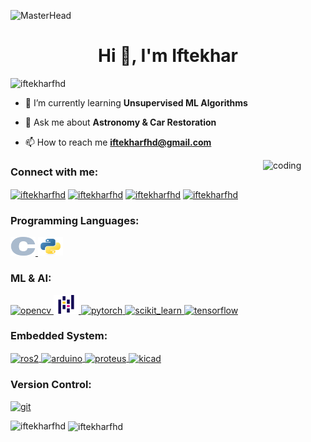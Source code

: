 ![MasterHead](https://habrastorage.org/webt/pc/yj/0u/pcyj0uly_sdna63fl0kcwhb2fk4.png)
<h1 align="center">Hi 👋, I'm Iftekhar</h1>

<p align="left"> <img src="https://komarev.com/ghpvc/?username=iftekharfhd&label=Profile%20views&color=0e75b6&style=flat" alt="iftekharfhd" /> </p>

- 🌱 I’m currently learning **Unsupervised ML Algorithms**

- 💬 Ask me about **Astronomy & Car Restoration**

- 📫 How to reach me **iftekharfhd@gmail.com**

<img align="right" alt="coding" width="100" src="https://tenor.com/view/peppo-dance-programming-gif-20353294.gif">

<h3 align="left">Connect with me:</h3>
<p align="left">
<a href="https://linkedin.com/in/iftekharfhd" target="blank"><img align="center" src="https://raw.githubusercontent.com/rahuldkjain/github-profile-readme-generator/master/src/images/icons/Social/linked-in-alt.svg" alt="iftekharfhd" height="30" width="40" /></a>
<a href="https://kaggle.com/iftekharfhd" target="blank"><img align="center" src="https://raw.githubusercontent.com/rahuldkjain/github-profile-readme-generator/master/src/images/icons/Social/kaggle.svg" alt="iftekharfhd" height="30" width="40" /></a>
<a href="https://codeforces.com/profile/iftekharfhd" target="blank"><img align="center" src="https://raw.githubusercontent.com/rahuldkjain/github-profile-readme-generator/master/src/images/icons/Social/codeforces.svg" alt="iftekharfhd" height="30" width="40" /></a>
<a href="https://www.leetcode.com/iftekharfhd" target="blank"><img align="center" src="https://raw.githubusercontent.com/rahuldkjain/github-profile-readme-generator/master/src/images/icons/Social/leet-code.svg" alt="iftekharfhd" height="30" width="40" /></a>
</p>

<h3 align="left">Programming Languages:</h3>
<p align="left">
<a href="https://www.cprogramming.com/" target="_blank" rel="noreferrer"> <img src="https://raw.githubusercontent.com/devicons/devicon/master/icons/c/c-original.svg" alt="c" width="40" height="30"/> </a> 
<a href="https://www.python.org" target="_blank" rel="noreferrer"> <img src="https://raw.githubusercontent.com/devicons/devicon/master/icons/python/python-original.svg" alt="python" width="40" height="30"/> </a>
</p>

<h3 align="left">ML & AI:</h3>
<p align="left">
<a href="https://opencv.org/" target="_blank" rel="noreferrer"> <img src="https://www.vectorlogo.zone/logos/opencv/opencv-icon.svg" alt="opencv" width="40" height="30"/> </a> 
<a href="https://pandas.pydata.org/" target="_blank" rel="noreferrer"> <img src="https://raw.githubusercontent.com/devicons/devicon/2ae2a900d2f041da66e950e4d48052658d850630/icons/pandas/pandas-original.svg" alt="pandas" width="40" height="30"/> </a>
<a href="https://pytorch.org/" target="_blank" rel="noreferrer"> <img src="https://www.vectorlogo.zone/logos/pytorch/pytorch-icon.svg" alt="pytorch" width="40" height="30"/> </a>
<a href="https://scikit-learn.org/" target="_blank" rel="noreferrer"> <img src="https://upload.wikimedia.org/wikipedia/commons/0/05/Scikit_learn_logo_small.svg" alt="scikit_learn" width="40" height="40"/> </a>
<a href="https://www.tensorflow.org" target="_blank" rel="noreferrer"> <img src="https://www.vectorlogo.zone/logos/tensorflow/tensorflow-icon.svg" alt="tensorflow" width="40" height="40"/> </a>
</p>

<h3 align="left">Embedded System:</h3>
<p align="left">
<a href="https://www.ros.org/" target="_blank" rel="noreferrer"> <img align="center" src="https://www.vectorlogo.zone/logos/ros/ros-ar21.svg" alt="ros2" width="80" height="80"/> </a> 
<a href="https://www.arduino.cc/" target="_blank" rel="noreferrer"> <img align="center" src="https://cdn.worldvectorlogo.com/logos/arduino-1.svg" alt="arduino" width="40" height="40"/> </a> 
<a href="https://www.labcenter.com/" target="_blank" rel="noreferrer"> <img align="center" src="https://icons.iconarchive.com/icons/alecive/flatwoken/512/Apps-Audio-Card-icon.png" alt="proteus" width="40" height="40"/> </a>
<a href="https://www.kicad.org/" target="_blank" rel="noreferrer"> <img align="center" src="https://github.com/vinceliuice/Fluent-icon-theme/blob/master/src/scalable/apps/kicad.svg" alt="kicad" width="40" height="40"/> </a>
</p>

<h3 align="left">Version Control:</h3>
<p align="left">
 <a href="https://git-scm.com/" target="_blank" rel="noreferrer"> <img src="https://www.vectorlogo.zone/logos/git-scm/git-scm-icon.svg" alt="git" width="40" height="40"/> </a>
</p>

<p><img align="left" src="https://github-readme-stats.vercel.app/api/top-langs?username=iftekharfhd&show_icons=true&locale=en&layout=compact" alt="iftekharfhd" /></p>

<p>&nbsp;<img align="center" src="https://github-readme-stats.vercel.app/api?username=iftekharfhd&show_icons=true&locale=en" alt="iftekharfhd" /></p>
